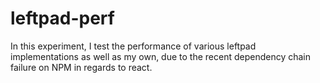 # leftpad-perf
In this experiment, I test the performance of various leftpad implementations as well as my own, due to the recent dependency chain failure on NPM in regards to react.
